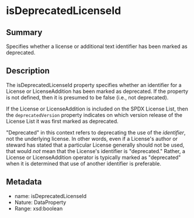 <!-- Automatically generated by spec-parser v2.0.0 on 2024-01-08T22:20:56.273795+00:00 -->
<!-- SPDX-License-Identifier: Community-Spec-1.0 -->

# isDeprecatedLicenseId

## Summary

Specifies whether a license or additional text identifier has been marked as
deprecated.


## Description

The isDeprecatedLicenseId property specifies whether an identifier for a
License or LicenseAddition has been marked as deprecated. If the property
is not defined, then it is presumed to be false (i.e., not deprecated).

If the License or LicenseAddition is included on the SPDX License List, then
the `deprecatedVersion` property indicates on which version release of the
License List it was first marked as deprecated.

"Deprecated" in this context refers to deprecating the use of the
_identifier_, not the underlying license. In other words, even if a License's
author or steward has stated that a particular License generally should not be
used, that would _not_ mean that the License's identifier is "deprecated."
Rather, a License or LicenseAddition operator is typically marked as
"deprecated" when it is determined that use of another identifier is
preferable.


## Metadata

- name: isDeprecatedLicenseId
- Nature: DataProperty
- Range: xsd:boolean





